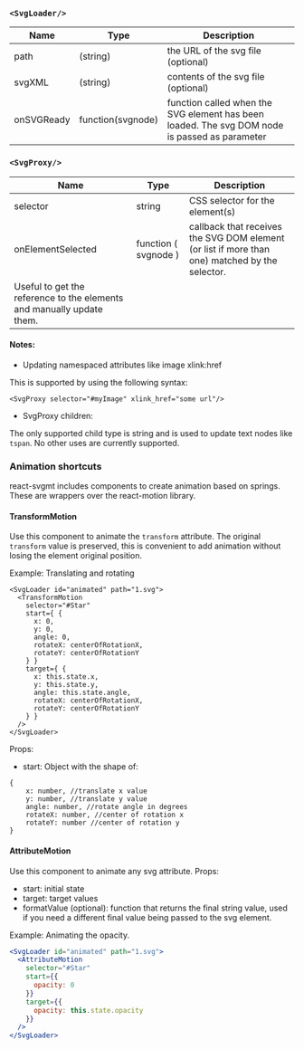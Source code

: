 ### `<SvgLoader/>`

| Name       | Type              | Description                                                                                   |
| ---------- | ----------------- | --------------------------------------------------------------------------------------------- |
| path       | (string)          | the URL of the svg file (optional)                                                            |
| svgXML     | (string)          | contents of the svg file (optional)                                                           |
| onSVGReady | function(svgnode) | function called when the SVG element has been loaded. The svg DOM node is passed as parameter |

### `<SvgProxy/>`

| Name                                                                  | Type                 | Description                                                                                    |
| --------------------------------------------------------------------- | -------------------- | ---------------------------------------------------------------------------------------------- |
| selector                                                              | string               | CSS selector for the element(s)                                                                |
| onElementSelected                                                     | function ( svgnode ) | callback that receives the SVG DOM element (or list if more than one) matched by the selector. |
| Useful to get the reference to the elements and manually update them. |

#### Notes:

* Updating namespaced attributes like image xlink:href

This is supported by using the following syntax:

```
<SvgProxy selector="#myImage" xlink_href="some url"/>
```

* SvgProxy children:

The only supported child type is string and is used to update
text nodes like `tspan`. No other uses are currently supported.

### Animation shortcuts

react-svgmt includes components to create animation based on springs.
These are wrappers over the react-motion library.

#### TransformMotion

Use this component to animate the `transform` attribute.
The original `transform` value is preserved, this is convenient
to add animation without losing the element original position.

Example: Translating and rotating

```
<SvgLoader id="animated" path="1.svg">
  <TransformMotion
    selector="#Star"
    start={ {
      x: 0,
      y: 0,
      angle: 0,
      rotateX: centerOfRotationX,
      rotateY: centerOfRotationY
    } }
    target={ {
      x: this.state.x,
      y: this.state.y,
      angle: this.state.angle,
      rotateX: centerOfRotationX,
      rotateY: centerOfRotationY
    } }
  />
</SvgLoader>
```

Props:

- start: Object with the shape of:

```
{
    x: number, //translate x value
    y: number, //translate y value
    angle: number, //rotate angle in degrees
    rotateX: number, //center of rotation x
    rotateY: number //center of rotation y
}
```

#### AttributeMotion

Use this component to animate any svg attribute.
Props:

* start: initial state
* target: target values
* formatValue (optional): function that returns the final string value, used if you need a different final value being passed to the svg element.

Example: Animating the opacity.

```jsx
<SvgLoader id="animated" path="1.svg">
  <AttributeMotion
    selector="#Star"
    start={{
      opacity: 0
    }}
    target={{
      opacity: this.state.opacity
    }}
  />
</SvgLoader>
```
